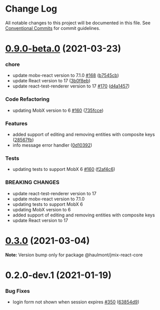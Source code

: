 # Change Log

All notable changes to this project will be documented in this file.
See [Conventional Commits](https://conventionalcommits.org) for commit guidelines.

# [0.9.0-beta.0](https://github.com/haulmont/jmix-frontend/tree/master/packages/jmix-react-core/compare/@haulmont/jmix-react-core@0.3.0...@haulmont/jmix-react-core@0.9.0-beta.0) (2021-03-23)


### chore

* update mobx-react version to 7.1.0 [#168](https://github.com/haulmont/jmix-frontend/tree/master/packages/jmix-react-core/issues/168) ([b7545cb](https://github.com/haulmont/jmix-frontend/tree/master/packages/jmix-react-core/commit/b7545cb36d32df4cb69ee44539553680d1349f6d))
* update React version to 17 ([3b0f8eb](https://github.com/haulmont/jmix-frontend/tree/master/packages/jmix-react-core/commit/3b0f8eb1566f266096879171fcdcf5c8fe35903e))
* update react-test-renderer version to 17 [#170](https://github.com/haulmont/jmix-frontend/tree/master/packages/jmix-react-core/issues/170) ([d4a1457](https://github.com/haulmont/jmix-frontend/tree/master/packages/jmix-react-core/commit/d4a145798365633cd3d4fe528cf96b6001f9766d))


### Code Refactoring

* updating MobX version to 6 [#160](https://github.com/haulmont/jmix-frontend/tree/master/packages/jmix-react-core/issues/160) ([735fcce](https://github.com/haulmont/jmix-frontend/tree/master/packages/jmix-react-core/commit/735fcce61f845378092373be44602647bbb9d00f))


### Features

* added support of editing and removing entities with composite keys ([28567fb](https://github.com/haulmont/jmix-frontend/tree/master/packages/jmix-react-core/commit/28567fb3f2bf3765f5b536df6f701eda1052a64d))
* info message error handler ([0d10392](https://github.com/haulmont/jmix-frontend/tree/master/packages/jmix-react-core/commit/0d103924b964250ebeb7f49739c16dd4b26b0289))


### Tests

* updating tests to support MobX 6 [#160](https://github.com/haulmont/jmix-frontend/tree/master/packages/jmix-react-core/issues/160) ([f2af4c6](https://github.com/haulmont/jmix-frontend/tree/master/packages/jmix-react-core/commit/f2af4c6258e77917221e26b0c0ebdbe1a320aaf4))


### BREAKING CHANGES

* update react-test-renderer version to 17
* update mobx-react version to 7.1.0
* updating tests to support MobX 6
* updating MobX version to 6
* added support of editing and removing entities with composite keys
* update React version to 17





# [0.3.0](https://github.com/haulmont/jmix-frontend/tree/master/packages/jmix-react-core/compare/@haulmont/jmix-react-core@0.3.0-beta.2...@haulmont/jmix-react-core@0.3.0) (2021-03-04)

**Note:** Version bump only for package @haulmont/jmix-react-core





# 0.2.0-dev.1 (2021-01-19)


### Bug Fixes

* login form not shown when session expires [#350](https://github.com/haulmont/jmix-frontend/tree/master/packages/jmix-react-core/issues/350) ([63854d9](https://github.com/haulmont/jmix-frontend/tree/master/packages/jmix-react-core/commit/63854d9b24266cbc671ac65c25fa0093c3de14dd))
